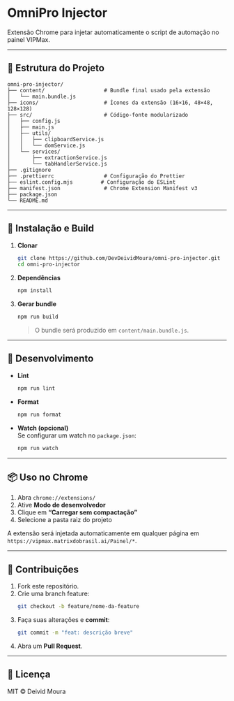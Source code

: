 # OmniPro Injector

Extensão Chrome para injetar automaticamente o script de automação no painel VIPMax.

---

## 📁 Estrutura do Projeto

```
omni-pro-injector/
├── content/                   # Bundle final usado pela extensão
│   └── main.bundle.js
├── icons/                     # Ícones da extensão (16×16, 48×48, 128×128)
├── src/                       # Código-fonte modularizado
│   ├── config.js
│   ├── main.js
│   ├── utils/
│   │   ├── clipboardService.js
│   │   └── domService.js
│   └── services/
│       ├── extractionService.js
│       └── tabHandlerService.js
├── .gitignore
├── .prettierrc                # Configuração do Prettier
├── eslint.config.mjs         # Configuração do ESLint
├── manifest.json              # Chrome Extension Manifest v3
├── package.json
└── README.md
```

---

## 🚀 Instalação e Build

1. **Clonar**  
   ```bash
   git clone https://github.com/DevDeividMoura/omni-pro-injector.git
   cd omni-pro-injector
   ```

2. **Dependências**  
   ```bash
   npm install
   ```

3. **Gerar bundle**  
   ```bash
   npm run build
   ```
   > O bundle será produzido em `content/main.bundle.js`.

---

## 🔧 Desenvolvimento

- **Lint**  
  ```bash
  npm run lint
  ```
- **Format**  
  ```bash
  npm run format
  ```
- **Watch (opcional)**  
  Se configurar um watch no `package.json`:
  ```bash
  npm run watch
  ```

---

## 📦 Uso no Chrome

1. Abra `chrome://extensions/`
2. Ative **Modo de desenvolvedor**
3. Clique em **“Carregar sem compactação”**
4. Selecione a pasta raiz do projeto

A extensão será injetada automaticamente em qualquer página em `https://vipmax.matrixdobrasil.ai/Painel/*`.

---

## 🤝 Contribuições

1. Fork este repositório.
2. Crie uma branch feature:  
   ```bash
   git checkout -b feature/nome-da-feature
   ```
3. Faça suas alterações e **commit**:  
   ```bash
   git commit -m "feat: descrição breve"
   ```
4. Abra um **Pull Request**.

---

## 📄 Licença

MIT © Deivid Moura
